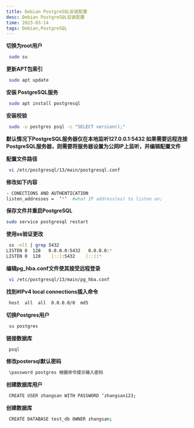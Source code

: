 ```yaml
---
title: Debian PostgreSQL安装配置
desc: Debian PostgreSQL安装配置
time: 2023-03-14
tags: Debian,PostgreSQL
---
```


**切换为root用户**

```bash
 sudo su
```

**更新APT包索引**

```bash
 sudo apt update
```

**安装 PostgreSQL服务**

```bash
 sudo apt install postgresql
```

**安装校验**

```bash
 sudo -u postgres psql -c "SELECT version();"
```

**默认情况下PostgreSQL服务器仅在本地监听127.0.0.1:5432
如果需要远程连接PostgreSQL服务器，则需要将服务器设置为公网IP上监听，并编辑配置文件**

**配置文件路径**

```bash
 vi /etc/postgresql/13/main/postgresql.conf
```

**修改如下内容**

```bash
- CONECTIONS AND AUTHENTICATION
listen_addresses =  ’*’  #what IP address(es) to listen on;
```

**保存文件并重启PostgreSQL**

```bash
sudo service postgresql restart
```

**使用ss验证更改**

```bash
 ss -nlt | grep 5432
LISTEN 0  128   0.0.0.0:5432   0.0.0.0:*
LISTEN 0  128    [::]:5432    [::]:*
```

**编辑pg\_hba.conf文件使其接受远程登录**

```bash
 vi /etc/postgresql/13/main/pg_hba.conf
```

**找到#IPv4 local connections插入命令**

```bash
 host  all  all  0.0.0.0/0  md5
```

**切换Postgres用户**

```bash
 su postgres
```

**链接数据库**

```bash
 psql
```

**修改postersql默认密码**

```bash
 \password postgres 根据命令提示输入密码
```

**创建数据库用户**

```bash
 CREATE USER zhangsan WITH PASSWORD ‘zhangsan123;
```

**创建数据库**

```bash
 CREATE DATABASE test_db OWNER zhangsan;
```

